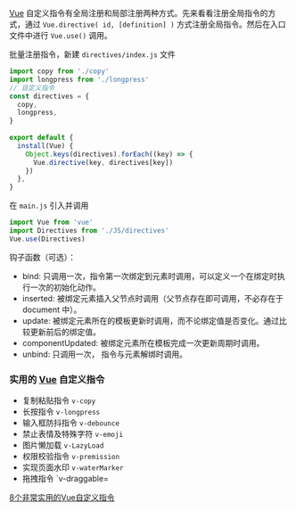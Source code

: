 [Vue](http://mp.weixin.qq.com/s?__biz=MzAxODE4MTEzMA==&mid=2650084449&idx=1&sn=534f81cab5b7882e856d5c0221cf8141&chksm=83db8904b4ac001264fcca969aeac10728c032cf888b70c5bb3e63298082008b51d70374cb17&scene=21#wechat_redirect) 自定义指令有全局注册和局部注册两种方式。先来看看注册全局指令的方式，通过 `Vue.directive( id, [definition] )` 方式注册全局指令。然后在入口文件中进行 `Vue.use()` 调用。

批量注册指令，新建 `directives/index.js` 文件

```js
import copy from './copy'
import longpress from './longpress'
// 自定义指令
const directives = {
  copy,
  longpress,
}
 
export default {
  install(Vue) {
    Object.keys(directives).forEach((key) => {
      Vue.directive(key, directives[key])
    })
  },
}
```

在 `main.js` 引入并调用

```js
import Vue from 'vue'
import Directives from './JS/directives'
Vue.use(Directives)
```

钩子函数（可选）：

- bind: 只调用一次，指令第一次绑定到元素时调用，可以定义一个在绑定时执行一次的初始化动作。
- inserted: 被绑定元素插入父节点时调用（父节点存在即可调用，不必存在于 document 中）。
- update: 被绑定元素所在的模板更新时调用，而不论绑定值是否变化。通过比较更新前后的绑定值。
- componentUpdated: 被绑定元素所在模板完成一次更新周期时调用。
- unbind: 只调用一次， 指令与元素解绑时调用。

### 实用的 [Vue](http://mp.weixin.qq.com/s?__biz=MzAxODE4MTEzMA==&mid=2650084124&idx=1&sn=34c10318a887fba274e389ad29dce1af&chksm=83db8e79b4ac076fcf41bf26d65fbab59b8c02b175ff533169ca064e80cbc1be3527a29c4cd8&scene=21#wechat_redirect) 自定义指令

- 复制粘贴指令 `v-copy`
- 长按指令 `v-longpress`
- 输入框防抖指令 `v-debounce`
- 禁止表情及特殊字符 `v-emoji`
- 图片懒加载 `v-LazyLoad`
- 权限校验指令 `v-premission`
- 实现页面水印 `v-waterMarker`
- 拖拽指令 `v-draggable=

[8个非常实用的Vue自定义指令](https://www.cnblogs.com/lzq035/p/14183553.html)

